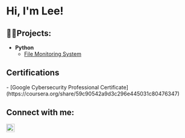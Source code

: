<h1>Hi, I'm Lee! <br></h1>

<h2>👨‍💻Projects:</h2>

- <b>Python</b>
  - [File Monitoring System](https://github.com/LGTJackson/LABEL)

<h2>Certifications</h2>
  - [Google Cybersecurity Professional Certificate](https://coursera.org/share/59c90542a9d3c296e445031c80476347) 
<h2> Connect with me:</h2>


[<img align="left" alt="LeeJackson | Instagram" width="22px" src="https://cdn.jsdelivr.net/npm/simple-icons@v3/icons/instagram.svg" />][instagram]

[instagram]: https://www.instagram.com/lgt.cs/
<!--
**LGTJackson/LGTJackson** is a ✨ _special_ ✨ repository because its `README.md` (this file) appears on your GitHub profile.

Here are some ideas to get you started:

- 🔭 I’m currently working on ...
- 🌱 I’m currently learning ...
- 👯 I’m looking to collaborate on ...
- 🤔 I’m looking for help with ...
- 💬 Ask me about ...
- 📫 How to reach me: ...
- 😄 Pronouns: ...
- ⚡ Fun fact: ...
-->
